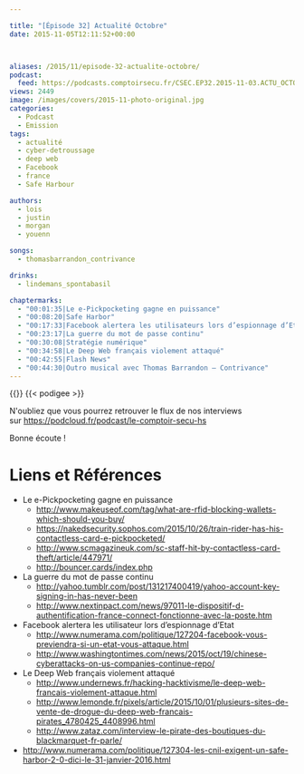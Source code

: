 ```yaml
---

title: "[Épisode 32] Actualité Octobre"
date: 2015-11-05T12:11:52+00:00



aliases: /2015/11/episode-32-actualite-octobre/
podcast:
  feed: https://podcasts.comptoirsecu.fr/CSEC.EP32.2015-11-03.ACTU_OCTOBRE.mp3
views: 2449
image: /images/covers/2015-11-photo-original.jpg
categories:
  - Podcast
  - Emission
tags:
  - actualité
  - cyber-detroussage
  - deep web
  - Facebook
  - france
  - Safe Harbour

authors:
  - lois
  - justin
  - morgan
  - youenn

songs:
  - thomasbarrandon_contrivance

drinks:
  - lindemans_spontabasil

chaptermarks:
  - "00:01:35|Le e-Pickpocketing gagne en puissance"
  - "00:08:20|Safe Harbor"
  - "00:17:33|Facebook alertera les utilisateurs lors d’espionnage d’Etat"
  - "00:23:17|La guerre du mot de passe continu"
  - "00:30:08|Stratégie numérique"
  - "00:34:58|Le Deep Web français violement attaqué"
  - "00:42:55|Flash News"
  - "00:44:30|Outro musical avec Thomas Barrandon – Contrivance"
---
```


{{<chaptermarks>}}
{{< podigee >}}

N'oubliez que vous pourrez retrouver le flux de nos interviews sur <https://podcloud.fr/podcast/le-comptoir-secu-hs>

Bonne écoute !

# Liens et Références

- Le e-Pickpocketing gagne en puissance
  - <http://www.makeuseof.com/tag/what-are-rfid-blocking-wallets-which-should-you-buy/>
  - <https://nakedsecurity.sophos.com/2015/10/26/train-rider-has-his-contactless-card-e-pickpocketed/>
  - <http://www.scmagazineuk.com/sc-staff-hit-by-contactless-card-theft/article/447971/>
  - <http://bouncer.cards/index.php>
- La guerre du mot de passe continu   
  - <http://yahoo.tumblr.com/post/131217400419/yahoo-account-key-signing-in-has-never-been>
  - <http://www.nextinpact.com/news/97011-le-dispositif-d-authentification-france-connect-fonctionne-avec-la-poste.htm>
- Facebook alertera les utilisateur lors d’espionnage d’Etat
  - <http://www.numerama.com/politique/127204-facebook-vous-previendra-si-un-etat-vous-attaque.html>
  - <http://www.washingtontimes.com/news/2015/oct/19/chinese-cyberattacks-on-us-companies-continue-repo/>
- Le Deep Web français violement attaqué
  - <http://www.undernews.fr/hacking-hacktivisme/le-deep-web-francais-violement-attaque.html>
  - <http://www.lemonde.fr/pixels/article/2015/10/01/plusieurs-sites-de-vente-de-drogue-du-deep-web-francais-pirates_4780425_4408996.html>
  - <http://www.zataz.com/interview-le-pirate-des-boutiques-du-blackmarquet-fr-parle/>
- <http://www.numerama.com/politique/127304-les-cnil-exigent-un-safe-harbor-2-0-dici-le-31-janvier-2016.html>

